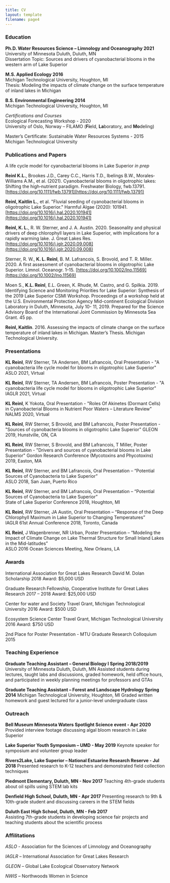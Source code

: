 ```yaml
---
title: CV
layout: template
filename: page4
--- 
```


### Education  
**Ph.D. Water Resources Science – Limnology and Oceanography 2021**  
University of Minnesota Duluth, Duluth, MN        
Dissertation Topic: Sources and drivers of cyanobacterial blooms in the western arm of Lake Superior  

**M.S. Applied Ecology 2016**  
Michigan Technological University, Houghton, MI  
Thesis: Modeling the impacts of climate change on the surface temperature of inland lakes in Michigan  

**B.S. Environmental Engineering 2014**  
Michigan Technological University, Houghton, MI 

_Certifications and Courses_  
Ecological Forecasting Workshop - 2020  
University of Oslo, Norway – FILAMO (**Fi**eld, **La**boratory, and **Mo**deling)

Master’s Certificate: Sustainable Water Resources Systems - 2015  
Michigan Technological University  

### Publications and Papers    
A life cycle model for cyanobacterial blooms in Lake Superior	 _in prep_  

**Reinl K.L.**, Brookes J.D., Carey C.C., Harris T.D., Ibelings B.W., Morales‐Williams A.M., et al. (2021). Cyanobacterial blooms in oligotrophic lakes: Shifting the high‐nutrient paradigm. Freshwater Biology, fwb.13791. [https://doi.org/10.1111/fwb.13791](https://doi.org/10.1111/fwb.13791)    

**Reinl, Kaitlin L.**, et al. "Fluvial seeding of cyanobacterial blooms in oligotrophic Lake Superior." Harmful Algae (2020): 101941.[https://doi.org/10.1016/j.hal.2020.101941](https://doi.org/10.1016/j.hal.2020.101941)    

**Reinl, K. L.**, R. W. Sterner, and J. A. Austin. 2020. Seasonality and physical drivers of deep chlorophyll layers in Lake Superior, with implications for a rapidly warming lake. J. Great Lakes Res. [https://doi.org/10.1016/j.jglr.2020.09.008](https://doi.org/10.1016/j.jglr.2020.09.008)  

Sterner, R. W., **K. L. Reinl**, B. M. Lafrancois, S. Brovold, and T. R. Miller. 2020. A first assessment of cyanobacterial blooms in oligotrophic Lake Superior. Limnol. Oceanogr. 1–15. [https://doi.org/10.1002/lno.11569](https://doi.org/10.1002/lno.11569)  

Moen S., **K.L. Reinl**, E.L. Green, K. Rhude, M. Castro, and G. Spilkia. 2019. Identifying Science and Monitoring Priorities for Lake Superior: Synthesis of the 2019 Lake Superior CSMI Workshop. Proceedings of a workshop held at the U.S. Environmental Protection Agency Mid-continent Ecological Division Laboratory in Duluth, Minnesota, July 10- 11, 2019. Prepared for the Science Advisory Board of the International Joint Commission by Minnesota Sea Grant. 45 pp.  	 

**Reinl, Kaitlin**. 2016. Assessing the impacts of climate change on the surface temperature of inland lakes in Michigan. Master’s Thesis. Michigan Technological University.  

### Presentations    
**KL Reinl**, RW Sterner, TA Andersen, BM Lafrancois, Oral Presentation - "A cyanobacteria life cycle model for blooms in oligotrophic Lake Superior"
ASLO 2021, Virtual

**KL Reinl**, RW Sterner, TA Andersen, BM Lafrancois, Poster Presentation - "A cyanobacteria life cycle model for blooms in oligotrophic Lake Superior"
IAGLR 2021, Virtual

**KL Reinl**, K Yokota, Oral Presentation - "Roles Of Akinetes (Dormant Cells) in Cyanobacterial Blooms in Nutrient Poor Waters – Literature Review"
NALMS 2020, Virtual

**KL Reinl**, RW Sterner, S Brovold, and BM Lafrancois, Poster Presentation - "Sources of cyanobacteria blooms in oligotrophic Lake Superior"
GLEON 2019, Hunstville, ON, CA

**KL Reinl**, RW Sterner, S Brovold, and BM Lafrancois, T Miller, Poster Presentation - "Drivers and sources of cyanobacterial blooms in Lake Superior"
Gordon Research Conference (Mycotoxins and Phycotoxins) 2019, Easton, MA

**KL Reinl**, RW Sterner, and BM Lafrancois, Oral Presentation – “Potential Sources of Cyanobacteria to Lake Superior”   
ASLO 2018, San Juan, Puerto Rico  
	
**KL Reinl**, RW Sterner, and BM Lafrancois, Oral Presentation – “Potential Sources of Cyanobacteria to Lake Superior”  
State of Lake Superior Conference 2018, Houghton, MI  

**KL Reinl**, RW Sterner, JA Austin, Oral Presentation – “Response of the Deep Chlorophyll Maximum in Lake Superior to Changing Temperatures”   
IAGLR 61st Annual Conference 2018, Toronto, Canada  

**KL Reinl**, J Wagenbrenner, NR Urban, Poster Presentation – “Modeling the Impact of Climate Change on Lake Thermal Structure for Small Inland Lakes in the Mid-latitudes”   
ASLO 2016 Ocean Sciences Meeting, New Orleans, LA  


### Awards  
International Association for Great Lakes Research David M. Dolan Scholarship 2018
Award: $5,000 USD  

Graduate Research Fellowship, Cooperative Institute for Great Lakes Research 2017 – 2018
Award: $25,000 USD  

Center for water and Society Travel Grant, Michigan Technological University 2016
Award: $500 USD  

Ecosystem Science Center Travel Grant, Michigan Technological University 2016
Award: $750 USD

2nd Place for Poster Presentation - MTU Graduate Research Colloquium 2015

### Teaching Experience  
**Graduate Teaching Assistant – General Biology I	Spring 2018/2019**
University of Minnesota Duluth, Duluth, MN
Assisted students during lectures, taught labs and discussions, graded homework, held office hours, and participated in weekly planning meetings for professors and GTAs

**Graduate Teaching Assistant – Forest and Landscape Hydrology	 Spring 2014**
Michigan Technological University, Houghton, MI
Graded written homework and guest lectured for a junior-level undergraduate class

### Outreach  
**Bell Museum Minnesota Waters Spotlight Science event -	Apr 2020**
Provided interview footage discussing algal bloom research in Lake Superior

**Lake Superior Youth Symposium – UMD	- May 2019**
Keynote speaker for symposium and volunteer group leader

**Rivers2Lake, Lake Superior – National Estuarine Research Reserve -	 Jul 2018**
	Presented research to K-12 teachers and demonstrated field collection techniques
  
**Piedmont Elementary, Duluth, MN -	       Nov 2017**
Teaching 4th-grade students about oil spills using STEM lab kits

**Denfield High School, Duluth, MN	- Apr 2017**
Presenting research to 9th & 10th-grade student and discussing careers in the STEM fields  

**Duluth East High School, Duluth, MN - Feb 2017**  
Assisting 7th-grade students in developing science fair projects and teaching students about the scientific process  

### Affilitations  
_ASLO_ - Association for the Sciences of Limnology and Oceanography

_IAGLR_ – International Association for Great Lakes Research

_GLEON_ – Global Lake Ecological Observatory Network

_NWIS_ – Northwoods Women in Science 



